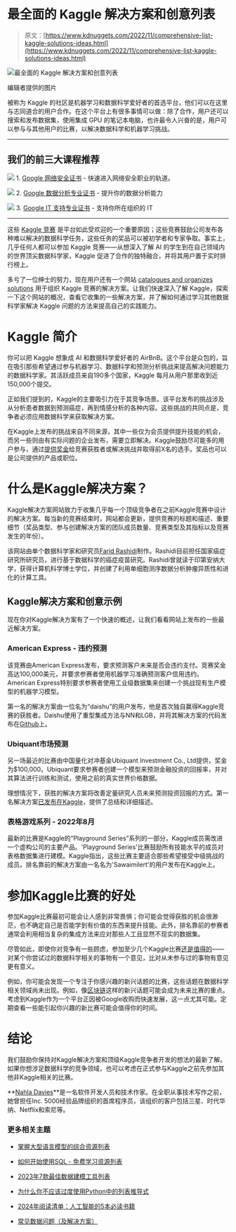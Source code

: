 # 最全面的 Kaggle 解决方案和创意列表

> 原文：[https://www.kdnuggets.com/2022/11/comprehensive-list-kaggle-solutions-ideas.html](https://www.kdnuggets.com/2022/11/comprehensive-list-kaggle-solutions-ideas.html)

![最全面的 Kaggle 解决方案和创意列表](../Images/d7c29dfa8c6ae63018664f11a6618fbe.png)

编辑者提供的图片

被称为 Kaggle 的社区是机器学习和数据科学爱好者的首选平台，他们可以在这里与志同道合的用户合作。在这个平台上有很多事情可以做：除了合作，用户还可以搜索和发布数据集，使用集成 GPU 的笔记本电脑，也许最令人兴奋的是，用户可以参与与其他用户的比赛，以解决数据科学和机器学习挑战。

* * *

## 我们的前三大课程推荐

![](../Images/0244c01ba9267c002ef39d4907e0b8fb.png) 1\. [Google 网络安全证书](https://www.kdnuggets.com/google-cybersecurity) - 快速进入网络安全职业的轨道。

![](../Images/e225c49c3c91745821c8c0368bf04711.png) 2\. [Google 数据分析专业证书](https://www.kdnuggets.com/google-data-analytics) - 提升你的数据分析能力

![](../Images/0244c01ba9267c002ef39d4907e0b8fb.png) 3\. [Google IT 支持专业证书](https://www.kdnuggets.com/google-itsupport) - 支持你所在组织的 IT

* * *

这些 [Kaggle 竞赛](/2022/05/packt-top-4-tricks-competing-kaggle-start.html) 是平台如此受欢迎的一个重要原因；这些竞赛鼓励公司发布各种难以解决的数据科学任务，这些任务的奖品可以被初学者和专家争取。事实上，几乎任何人都可以参加 Kaggle 竞赛——从想深入了解 AI 的学生到在自己领域内的世界顶尖数据科学家，Kaggle 促进了合作的独特融合，并将其用户置于实时排行榜上。

多亏了一位绅士的努力，现在用户还有一个网站 [ catalogues and organizes solutions](https://farid.one/kaggle-solutions/) 用于组织 Kaggle 竞赛的解决方案。让我们快速深入了解 Kaggle，探索一下这个网站的概况，查看它收集的一些解决方案，并了解如何通过学习其他数据科学家解决 Kaggle 问题的方法来提高自己的实践能力。

# Kaggle 简介

你可以把 Kaggle 想象成 AI 和数据科学爱好者的 AirBnB。这个平台是众包的，旨在吸引那些希望通过参与机器学习、数据科学和预测分析挑战来提高解决问题能力的数据科学家。其活跃成员来自190多个国家，Kaggle 每月从用户那里收到近150,000个提交。

正如我们提到的，Kaggle的主要吸引力在于其竞争场景。该平台发布的挑战涉及从分析患者数据到预测癌症，再到情感分析的各种内容。这些挑战的共同点是，竞争者必须应用数据科学来获取解决方案。

在Kaggle上发布的挑战来自不同来源，其中一些仅为会员提供提升技能的机会，而另一些则由有实际问题的企业发布，需要立即解决。Kaggle鼓励尽可能多的用户参与，通过[提供奖金](/2016/05/doing-data-science-kaggle-walkthrough-intro.html)给竞赛获胜者或解决挑战并取得前X名的选手。奖品也可以是公司提供的产品或职位。

# 什么是Kaggle解决方案？

Kaggle解决方案网站致力于收集几乎每一个顶级竞争者在之前Kaggle竞赛中设计的解决方案。每当新的竞赛结束时，网站都会更新，提供竞赛的标题和描述、重要细节（奖品类型、参与创建解决方案的团队成员数量、竞赛类型及其指标以及竞赛发生的年份）。

该网站由单个数据科学家和研究员[Farid Rashidi](https://twitter.com/farid_rashidi)制作。Rashidi目前担任国家癌症研究所研究员，进行基于数据科学的癌症疫苗研究。Rashidi曾就读于印第安纳大学，获得计算机科学博士学位，并创建了利用单细胞测序数据分析肿瘤异质性和进化的计算工具。

## Kaggle解决方案和创意示例

现在你对Kaggle解决方案有了一个快速的概述，让我们看看网站上发布的一些最近解决方案。

### American Express - 违约预测

该竞赛由American Express发布，要求预测客户未来是否会违约支付。竞赛奖金高达100,000美元，并要求参赛者使用机器学习准确预测客户信用违约。American Express特别要求参赛者使用工业级数据集来创建一个挑战现有生产模型的机器学习模型。

第一名的解决方案由一位名为“daishu”的用户发布，他是首次独自赢得Kaggle竞赛的获胜者。Daishu使用了重型集成方法与NN和LGB，并将其解决方案的代码发布在[Github](https://github.com/jxzly/Kaggle-American-Express-Default-Prediction-1st-solution)上。

### Ubiquant市场预测

另一场最近的比赛由中国量化对冲基金Ubiquant Investment Co., Ltd提供，奖金为$100,000。Ubiquant要求参赛者创建一个模型来预测金融投资的回报率，并对其算法进行训练和测试，使用之前的真实世界价格数据。

理想情况下，获胜的解决方案将改善定量研究人员未来预测投资回报的方式。第一名解决方案[已发布在Kaggle](https://www.kaggle.com/competitions/ubiquant-market-prediction/discussion/338220)，提供了总结和详细描述。

### 表格游戏系列 - 2022年8月

最新的比赛是Kaggle的“Playground Series”系列的一部分，Kaggle成员需改进一个虚构公司的主要产品。'Playground Series'比赛鼓励所有技能水平的成员对表格数据集进行建模。Kaggle指出，这些比赛主要适合那些希望接受中级挑战的成员。排名靠前的解决方案由一名名为'Sawaimilert'的用户发布在Kaggle上。

# 参加Kaggle比赛的好处

参加Kaggle比赛最初可能会让人感到非常畏惧；你可能会觉得获胜的机会很渺茫，也不确定自己是否能学到有价值的东西来提升技能。此外，排名靠前的参赛者通常会利用相当复杂的集成方法来应对那些人工且显然不现实的数据集。

尽管如此，即使你对竞争有一些顾虑，参加至少几个Kaggle比赛[还是值得的](/2018/05/to-kaggle-or-not.html)——对某个你尝试过的数据科学相关的事物有一个意见，比对从未参与过的事物有意见更有意义。

例如，你可能会发现一个专注于你感兴趣的新兴话题的比赛，这些话题在数据科学相关领域尚未出现。例如，像[区块链](https://cryptowallet.com/glossary/blockchain/)这样的新兴话题可能会成为未来比赛的重点。考虑到Kaggle作为一个平台正因被Google收购而快速发展，这一点尤其可能。定期查看一些能引起你兴趣的新比赛可能会值得你的时间。

# 结论

我们鼓励你保持对Kaggle解决方案和顶级Kaggle竞争者开发的想法的最新了解。如果你想涉足数据科学的竞争领域，也可以考虑在正式参与Kaggle之前先参加其他非Kaggle相关的比赛。

**[Nahla Davies](http://nahlawrites.com/)**是一名软件开发人员和技术作家。在全职从事技术写作之前，她曾担任Inc. 5000经验品牌组织的首席程序员，该组织的客户包括三星、时代华纳、Netflix和索尼等。

### 更多相关主题

+   [掌握大型语言模型的综合资源列表](https://www.kdnuggets.com/a-comprehensive-list-of-resources-to-master-large-language-models)

+   [如何开始使用SQL - 免费学习资源列表](https://www.kdnuggets.com/2022/10/get-running-sql-list-free-learning-resources.html)

+   [2023年7款最佳数据建模工具列表](https://www.kdnuggets.com/2023/03/list-7-best-data-modeling-tools-2023.html)

+   [为什么你不应该过度使用Python中的列表推导式](https://www.kdnuggets.com/why-you-should-not-overuse-list-comprehensions-in-python)

+   [2024年阅读清单：人工智能的5本必读书籍](https://www.kdnuggets.com/2024-reading-list-5-essential-reads-on-artificial-intelligence)

+   [常见数据问题（及解决方案）](https://www.kdnuggets.com/2022/02/common-data-problems-solutions.html)
